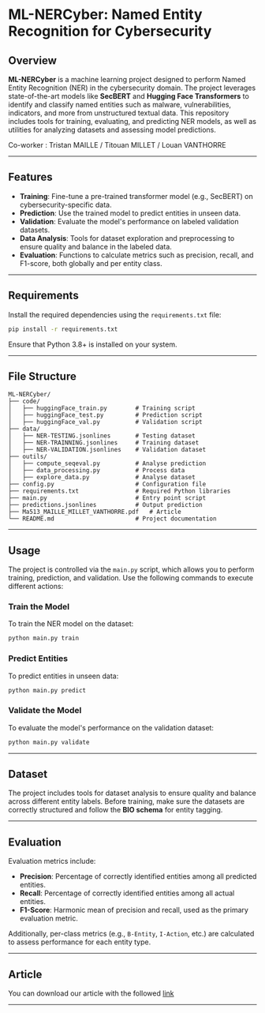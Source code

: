 # ML-NERCyber: Named Entity Recognition for Cybersecurity

## Overview

**ML-NERCyber** is a machine learning project designed to perform Named Entity Recognition (NER) in the cybersecurity domain. The project leverages state-of-the-art models like **SecBERT** and **Hugging Face Transformers** to identify and classify named entities such as malware, vulnerabilities, indicators, and more from unstructured textual data. This repository includes tools for training, evaluating, and predicting NER models, as well as utilities for analyzing datasets and assessing model predictions.


Co-worker : Tristan MAILLE / Titouan MILLET / Louan VANTHORRE

---

## Features

- **Training**: Fine-tune a pre-trained transformer model (e.g., SecBERT) on cybersecurity-specific data.
- **Prediction**: Use the trained model to predict entities in unseen data.
- **Validation**: Evaluate the model's performance on labeled validation datasets.
- **Data Analysis**: Tools for dataset exploration and preprocessing to ensure quality and balance in the labeled data.
- **Evaluation**: Functions to calculate metrics such as precision, recall, and F1-score, both globally and per entity class.

---

## Requirements

Install the required dependencies using the `requirements.txt` file:

```bash
pip install -r requirements.txt
```

Ensure that Python 3.8+ is installed on your system.

---

## File Structure

```
ML-NERCyber/
├── code/
│   ├── huggingFace_train.py      	# Training script
│   ├── huggingFace_test.py       	# Prediction script
│   ├── huggingFace_val.py        	# Validation script
├── data/
│   ├── NER-TESTING.jsonlines     	# Testing dataset   
│   ├── NER-TRAINNING.jsonlines   	# Training dataset  
│   ├── NER-VALIDATION.jsonlines  	# Validation dataset
├── outils/
│   ├── compute_seqeval.py     	  	# Analyse prediction  
│   ├── data_processing.py     	  	# Process data  
│   ├── explore_data.py     	  	# Analyse dataset
├── config.py                     	# Configuration file
├── requirements.txt              	# Required Python libraries
├── main.py                       	# Entry point script
├── predictions.jsonlines         	# Output prediction
├── Ma513_MAILLE_MILLET_VANTHORRE.pdf 	# Article
└── README.md                     	# Project documentation
```

---

## Usage

The project is controlled via the `main.py` script, which allows you to perform training, prediction, and validation. Use the following commands to execute different actions:

### Train the Model

To train the NER model on the dataset:

```bash
python main.py train
```

### Predict Entities

To predict entities in unseen data:

```bash
python main.py predict
```

### Validate the Model

To evaluate the model's performance on the validation dataset:

```bash
python main.py validate
```

---

## Dataset

The project includes tools for dataset analysis to ensure quality and balance across different entity labels. Before training, make sure the datasets are correctly structured and follow the **BIO schema** for entity tagging.

---

## Evaluation

Evaluation metrics include:

- **Precision**: Percentage of correctly identified entities among all predicted entities.
- **Recall**: Percentage of correctly identified entities among all actual entities.
- **F1-Score**: Harmonic mean of precision and recall, used as the primary evaluation metric.

Additionally, per-class metrics (e.g., `B-Entity`, `I-Action`, etc.) are calculated to assess performance for each entity type.

---

## Article

You can download our article with the followed [link](https://github.com/Racine52/ML-NERCyber/blob/main/Ma513_MAILLE_MILLET_VANTHORRE.pdf)

---
